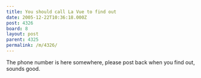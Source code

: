 ```yaml
---
title: You should call La Vue to find out
date: 2005-12-22T10:36:18.000Z
post: 4326
board: 8
layout: post
parent: 4325
permalink: /m/4326/
---
```

The phone number is here somewhere, please post back when you find out, sounds good.
